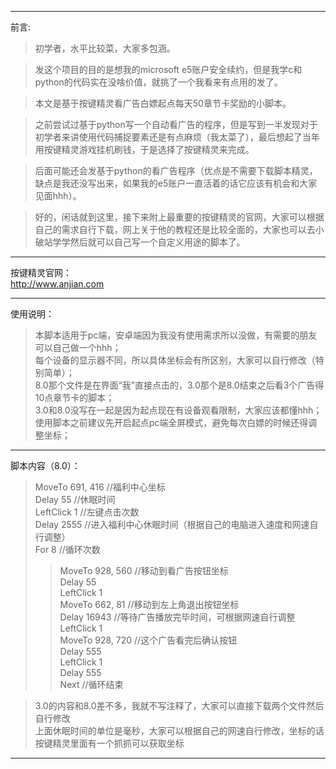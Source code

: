 --------------------------------------------------------------------------------------------------------------------------------------------------------------------------------------

前言:  

>初学者，水平比较菜，大家多包涵。  
    
>发这个项目的目的是想我的microsoft e5账户安全续约，但是我学c和python的代码实在没啥价值，就挑了一个我看来有点用的发了。  
    
>本文是基于按键精灵看广告白嫖起点每天50章节卡奖励的小脚本。  
    
>之前尝试过基于python写一个自动看广告的程序，但是写到一半发现对于初学者来讲使用代码捕捉要素还是有点麻烦（我太菜了），最后想起了当年用按键精灵游戏挂机刷钱，于是选择了按键精灵来完成。  
    
>后面可能还会发基于python的看广告程序（优点是不需要下载脚本精灵，缺点是我还没写出来，如果我的e5账户一直活着的话它应该有机会和大家见面hhh）。  
    
>好的，闲话就到这里，接下来附上最重要的按键精灵的官网，大家可以根据自己的需求自行下载，网上关于他的教程还是比较全面的，大家也可以去小破站学学然后就可以自己写一个自定义用途的脚本了。  

--------------------------------------------------------------------------------------------------------------------------------------------------------------------------------------

按键精灵官网：  
    http://www.anjian.com  

--------------------------------------------------------------------------------------------------------------------------------------------------------------------------------------

使用说明：  
>本脚本适用于pc端，安卓端因为我没有使用需求所以没做，有需要的朋友可以自己做一个hhh；  
>每个设备的显示器不同，所以具体坐标会有所区别，大家可以自行修改（特别简单）；  
>8.0那个文件是在界面“我”直接点击的，3.0那个是8.0结束之后看3个广告得10点章节卡的脚本；  
>3.0和8.0没写在一起是因为起点现在有设备观看限制，大家应该都懂hhh；  
>使用脚本之前建议先开启起点pc端全屏模式，避免每次白嫖的时候还得调整坐标；  

--------------------------------------------------------------------------------------------------------------------------------------------------------------------------------------

脚本内容（8.0）：  

>MoveTo 691, 416     //福利中心坐标  
>Delay 55            //休眠时间  
>LeftClick 1         //左键点击次数  
>Delay 2555          //进入福利中心休眠时间（根据自己的电脑进入速度和网速自行调整）  
>For 8               //循环次数
>>MoveTo 928, 560    //移动到看广告按钮坐标  
>>Delay 55  
>>LeftClick 1  
>>MoveTo 662, 81    //移动到左上角退出按钮坐标  
>>Delay 16943       //等待广告播放完毕时间，可根据网速自行调整  
>>LeftClick 1  
>>MoveTo 928, 720   //这个广告看完后确认按钮  
>>Delay 555  
>>LeftClick 1  
>>Delay 555  
Next                 //循环结束  

>3.0的内容和8.0差不多，我就不写注释了，大家可以直接下载两个文件然后自行修改  
>上面休眠时间的单位是毫秒，大家可以根据自己的网速自行修改，坐标的话按键精灵里面有一个抓抓可以获取坐标  

--------------------------------------------------------------------------------------------------------------------------------------------------------------------------------------

    
